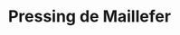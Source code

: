 ---
title: "Pressing de Maillefer"
url: /le-mont-sur-lausanne/pressing-de-maillefer/
shop: Wäscherei
---
